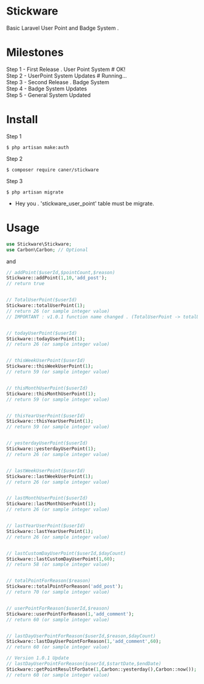 # Stickware
Basic Laravel User Point and Badge System .

# Milestones
Step 1 - First Release . User Point System # OK! <br>
Step 2 - UserPoint System Updates # Running... <br>
Step 3 - Second Release . Badge System <br>
Step 4 - Badge System Updates <br>
Step 5 - General System Updated <br>

# Install
Step 1
```
$ php artisan make:auth
```
Step 2
```
$ composer require caner/stickware
```
Step 3
```
$ php artisan migrate
```
 - Hey you . 'stickware_user_point' table must be migrate.

# Usage
```php
use Stickware\Stickware;
use Carbon\Carbon; // Optional
```

and


```php
// addPoint($userId,$pointCount,$reason)
Stickware::addPoint(1,10,'add_post');
// return true


// TotalUserPoint($userId)
Stickware::totalUserPoint(1);
// return 26 (or sample integer value)
// IMPORTANT : v1.0.1 function name changed . (TotalUserPoint -> totalUserPoint)


// todayUserPoint($userId)
Stickware::todayUserPoint(1);
// return 26 (or sample integer value)


// thisWeekUserPoint($userId)
Stickware::thisWeekUserPoint(1);
// return 59 (or sample integer value)


// thisMonthUserPoint($userId)
Stickware::thisMonthUserPoint(1);
// return 59 (or sample integer value)


// thisYearUserPoint($userId)
Stickware::thisYearUserPoint(1);
// return 59 (or sample integer value)


// yesterdayUserPoint($userId)
Stickware::yesterdayUserPoint(1);
// return 26 (or sample integer value)


// lastWeekUserPoint($userId)
Stickware::lastWeekUserPoint(1);
// return 26 (or sample integer value)


// lastMonthUserPoint($userId)
Stickware::lastMonthUserPoint(1);
// return 26 (or sample integer value)


// lastYearUserPoint($userId)
Stickware::lastYearUserPoint(1);
// return 26 (or sample integer value)


// lastCustomDayUserPoint($userId,$dayCount)
Stickware::lastCustomDayUserPoint(1,60);
// return 58 (or sample integer value)


// totalPointForReason($reason)
Stickware::totalPointForReason('add_post');
// return 70 (or sample integer value)


// userPointForReason($userId,$reason)
Stickware::userPointForReason(1,'add_comment');
// return 60 (or sample integer value)


// lastDayUserPointForReason($userId,$reason,$dayCount)
Stickware::lastDayUserPointForReason(1,'add_comment',60);
// return 60 (or sample integer value)

// Version 1.0.1 Update
// lastDayUserPointForReason($userId,$startDate,$endDate)
Stickware::getPointResultForDate(1,Carbon::yesterday(),Carbon::now());
// return 60 (or sample integer value)
```
